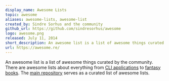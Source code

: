 ```yaml
---
display_name: Awesome Lists
topic: awesome
aliases: awesome-lists, awesome-list
created_by: Sindre Sorhus and the community
github_url: https://github.com/sindresorhus/awesome
logo: awesome.png
released: July 11, 2014
short_description: An awesome list is a list of awesome things curated by the community
url: https://awesome.re/
---
```

An awesome list is a list of awesome things curated by the community. There are awesome lists about everything from [CLI applications](https://github.com/agarrharr/awesome-cli-apps) to [fantasy books](https://github.com/RichardLitt/awesome-fantasy). The [main repository](https://github.com/sindresorhus/awesome) serves as a curated list of awesome lists.
